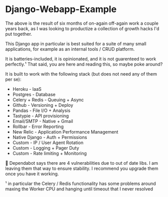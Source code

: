 # Django-Webapp-Example

The above is the result of six months of on-again off-again work a couple years back, as I was looking to productize a collection of growth hacks I'd put together.

This Django app in particular is best suited for a suite of many small applications, for example as an internal tools / CRUD platform.

It is batteries-included, it is opinionated, and it is not guarenteed to work perfectly.¹ That said, you are here and reading this, so maybe poke around?

It is built to work with the following stack (but does not need any of them per se):
* Heroku - IaaS
* Postgres - Database
* Celery + Redis - Queuing + Async
* Github - Versioning + Deploy
* Pandas - File I/O + Analysis
* Tastypie - API provisioning
* Email/SMTP - Native + Gmail
* Rollbar - Error Reporting
* New Relic - Application Performance Management
* Native Django - Auth + Permissions
* Custom - IP / User Agent Rotation
* Custom - Logging + Pager Duty
* Custom  - Rate limiting + Monitoring

🚨 Dependabot says there are 4 vulnerabilities due to out of date libs. I am leaving them that way to ensure stability. I recommend you upgrade them once you have it working.

¹ in particular the Celery / Redis functionality has some problems around maxing the Worker CPU and hanging until timeout that I never resolved
